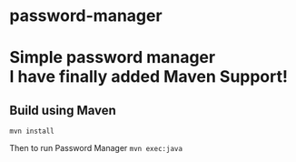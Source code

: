 password-manager
================

<h1>Simple password manager<br />
I have finally added Maven Support!</h1>
<h2>Build using Maven</h2>

<code>mvn install</code>

Then to run Password Manager
<code>mvn exec:java</code>

